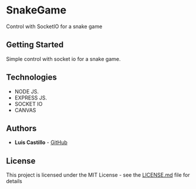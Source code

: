 # SnakeGame

Control with SocketIO for a snake game

## Getting Started

Simple control with socket io for a snake game.

## Technologies

* NODE JS.
* EXPRESS JS.
* SOCKET IO
* CANVAS

## Authors

* **Luis Castillo** - [GitHub](https://github.com/CastilloLuis)

## License

This project is licensed under the MIT License - see the [LICENSE.md](LICENSE.md) file for details
